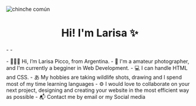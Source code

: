 ![chinche común](https://user-images.githubusercontent.com/120819110/208540969-22eb28e9-9dec-4658-abf5-b51a09d78134.jpg)


<h1 align="center"> Hi! I'm Larisa ✨ </h1>
-  
- <p>
-  🙋🏻‍♀️ Hi, I’m Larisa Picco, from Argentina.
-  📸 I'm a amateur photographer, and I'm currently a begginer in Web Development. 
-  💻 I can handle HTML and CSS.
-  あ My hobbies are taking wildlife shots, drawing and I spend most of my time learning languages
-  ⚙️ I would love to collaborate on your next project, designing and creating your website in the most efficient way as possible
-  📬 Contact me by email or my Social media</p>

<!---
LarisaPicco/LarisaPicco is a ✨ special ✨ repository because its `README.md` (this file) appears on your GitHub profile.
You can click the Preview link to take a look at your changes.
--->
